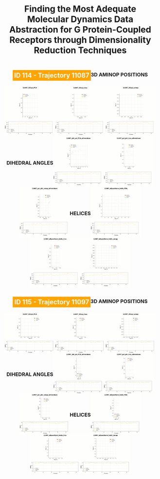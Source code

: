<div align="center">
  <h1>Finding the Most Adequate Molecular Dynamics Data Abstraction for G Protein-Coupled Receptors through Dimensionality Reduction Techniques</h1>
</div>

<div style="display: flex; justify-content: center; align-items: center; flex-wrap: wrap;">

  <div align="center">
    <h2 style="background-color: orange; color: white; padding: 5px;">ID 114 - Trajectory 11087</h2>
  </div>
  
  <div align="center">
    <h3>3D AMINOP POSITIONS</h3>
  </div>
  
  <img src="ID114/3D_REPOSITIONS/PCA/11087/GIFs/11087_3Dxyz_PCA.gif" alt="GIF 1" width="32.9%" autoplay />
  <img src="ID114/3D_REPOSITIONS/TICA/11087/GIFs/11087_3Dxyz_tica.gif" alt="GIF 2" width="32.9%" autoplay />
  <img src="ID114/3D_REPOSITIONS/UMAP/11087/GIFs/11087_3Dxyz_umap.gif" alt="GIF 3" width="32.9%" autoplay />

  <div align="center">
    <h3>DIHEDRAL ANGLES</h3>
  </div>

  <img src="ID114/ANGLES/PCA/11087/GIFs/11087_phi_psi_PCA_allresidues.gif" alt="GIF 4" width="32.9%" autoplay />
  <img src="ID114/ANGLES/TICA/11087/GIFs/11087_psi_phi_tica_allresidues.gif" alt="GIF 5" width="32.9%" autoplay />
  <img src="ID114/ANGLES/UMAP/11087/GIFs/11087_psi_phi_umap_allresidues.gif" alt="GIF 6" width="32.9%" autoplay />

  <div align='center'>
    <h3>HELICES</h3>
  </div>

  <img src="ID114/HELIX/PCA/11087/GIFs/11087_allpositions_helix_PSA.gif" alt="GIF 7" width="32.9%" autoplay />
  <img src="ID114/HELIX/TICA/11087/GIFs/11087_allpositions_helix_tica.gif" alt="GIF 8" width="32.9%" autoplay />
  <img src="ID114/HELIX/UMAP/11087/GIFs/11087_allpositions_helix_umap.gif" alt="GIF 9" width="32.9%" autoplay />

</div>

</details>

<div style="display: flex; justify-content: center; align-items: center; flex-wrap: wrap;">
   
  <div align="center">
    <h2 style="background-color: orange; color: white; padding: 5px;">ID 115 - Trajectory 11097</h2>
  </div>

  <div align='center'>
    <h3>3D AMINOP POSITIONS</h3>
  </div>
  
  <img src="ID115/3D_REPOSITIONS/PCA/11097/GIFs/11097_3Dxyz_PCA.gif" alt="GIF 1" width="32.9%" autoplay />
  <img src="ID115/3D_REPOSITIONS/TICA/11097/GIFs/11097_3Dxyz_tica.gif" alt="GIF 2" width="32.9%" autoplay />
  <img src="ID115/3D_REPOSITIONS/UMAP/11097/GIFs/11097_3Dxyz_umap.gif" alt="GIF 3" width="32.9%" autoplay />

  <div align='center'>
    <h3>DIHEDRAL ANGLES</h3>
  </div>

  <img src="ID115/ANGLES/PCA/11097/GIFs/11097_phi_psi_PCA_allresidues.gif" alt="GIF 4" width="32.9%" autoplay />
  <img src="ID115/ANGLES/TICA/11097/GIFs/11097_psi_phi_tica_allresidues.gif" alt="GIF 5" width="32.9%" autoplay />
  <img src="ID115/ANGLES/UMAP/11097/GIFs/11097_psi_phi_umap_allresidues.gif" alt="GIF 6" width="32.9%" autoplay />

  <div align='center'>
    <h3>HELICES</h3>
  </div>

  <img src="ID115/HELIX/PCA/11097/GIFs/11097_allpositions_helix_PSA.gif" alt="GIF 7" width="32.9%" autoplay />
  <img src="ID115/HELIX/TICA/11097/GIFs/11097_allpositions_helix_tica.gif" alt="GIF 8" width="32.9%" autoplay />
  <img src="ID115/HELIX/UMAP/11097/GIFs/11097_allpositions_helix_umap.gif" alt="GIF 9" width="32.9%" autoplay />

</div>
